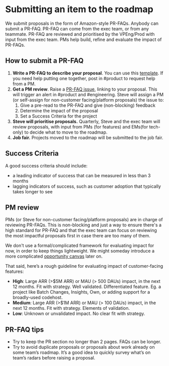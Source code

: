 # Submitting an item to the roadmap

We submit proposals in the form of Amazon-style PR-FAQs. Anybody can submit a PR-FAQ. PR-FAQ can come from the exec team, or from any teammate. PR-FAQ are reviewed and prioritised by the VPEng/Prod with input from the exec team. PMs help build, refine and evaluate the impact of PR-FAQs.

## How to submit a PR-FAQ

1. **Write a PR-FAQ to describe your proposal**. You can use this [template](TODO). If you need help putting one together, post in #product to request help from a PM.
2. **Get a PM review**. Raise a [PR-FAQ issue](TODO), linking to your proposal. This will trigger an alert in #product and #engineering. Steve will assign a PM (or self-assign for non-customer facing/platform proposals) the issue to:
   1. Give a pre-read to the PR-FAQ and give (non-blocking) feedback
   2. Determine the impact of the proposal
   3. Set a Success Criteria for the project
3. **Steve will prioritise proposals.** Quarterly, Steve and the exec team will review proposals, with input from PMs (for features) and EMs(for tech-only) to decide what to move to the roadmap.
4. **Job fair.** Projects moved to the roadmap will be submitted to the job fair.

## Success Criteria

A good success criteria should include:

- a leading indicator of success that can be measured in less than 3 months
- lagging indicators of success, such as customer adoption that typically takes longer to see

## PM review

PMs (or Steve for non-customer facing/platform proposals) are in charge of reviewing PR-FAQs. This is non-blocking and just a way to ensure there's a high standard for PR-FAQ and that the exec team can focus on reviewing the most impactful proposals first in case there are too many of them.

We don't use a formal/complicated framework for evaluating impact for now, in order to keep things lightweight. We might someday introduce a more complicated [opportunity canvas](https://docs.google.com/document/d/1pTEMcwH10xWilQEnVc65oC6PdC3VMjn2XoARfNTaHkc/edit#) later on.

That said, here’s a rough guideline for evaluating impact of customer-facing features:

- **High**: Large ARR (>$5M ARR) or MAU (> 500 DAUs) impact, in the next 12 months. Fit with strategy. Well validated. Differentiated feature. Eg. a project like Batch Changes, Insights, Own, or adding support for a broadly-used codehost.
- **Medium**: Large ARR (>$1M ARR) or MAU (> 100 DAUs) impact, in the next 12 months. Fit with strategy. Elements of validation.
- **Low**: Unknown or unvalidated impact. No clear fit with strategy.

## PR-FAQ tips

- Try to keep the PR section no longer than 2 pages. FAQs can be longer.
- Try to avoid duplicate proposals or proposals about work already on some team’s roadmap. It’s a good idea to quickly survey what’s on team’s radars before raising a proposal.
